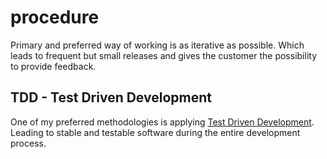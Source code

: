 # procedure

Primary and preferred way of working is as iterative as possible. Which leads to frequent but small releases and gives the customer the possibility to provide feedback. 

## TDD - Test Driven Development
One of my preferred methodologies is applying [Test Driven Development](https://nl.wikipedia.org/wiki/Test-driven_development). Leading to stable and testable software during the entire development process. 
